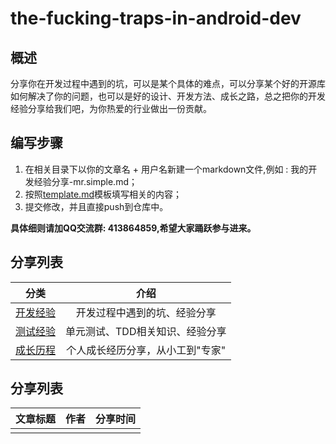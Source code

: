 # the-fucking-traps-in-android-dev
## 概述
分享你在开发过程中遇到的坑，可以是某个具体的难点，可以分享某个好的开源库如何解决了你的问题，也可以是好的设计、开发方法、成长之路，总之把你的开发经验分享给我们吧，为你热爱的行业做出一份贡献。


## 编写步骤
1. 在相关目录下以你的文章名 + 用户名新建一个markdown文件,例如 : 我的开发经验分享-mr.simple.md；
2. 按照[template.md](template.md)模板填写相关的内容；
3. 提交修改，并且直接push到仓库中。 

**具体细则请加QQ交流群: 413864859,希望大家踊跃参与进来。**

## 分享列表
|    分类     |      介绍      |     
|------------|:-----------------:|
|  [开发经验](dev) |  开发过程中遇到的坑、经验分享 |
|  [测试经验](test) |  单元测试、TDD相关知识、经验分享 |
|  [成长历程](experience) |  个人成长经历分享，从小工到"专家" |

## 分享列表
|                 文章标题        |           作者              |      分享时间      |   
|---------------------------------|:---------------------------:|--------------------|
|   |   |
